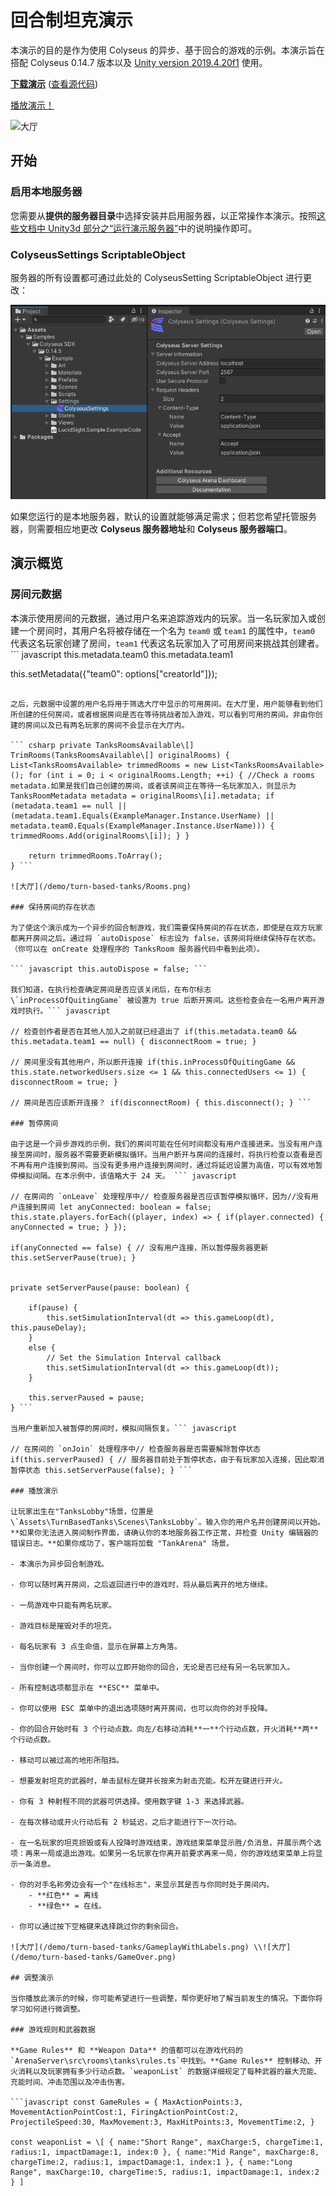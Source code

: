 # 回合制坦克演示

本演示的目的是作为使用 Colyseus 的异步、基于回合的游戏的示例。本演示旨在搭配 Colyseus 0.14.7 版本以及 [Unity version 2019.4.20f1](https://unity3d.com/unity/qa/lts-releases) 使用。

**[下载演示](https://github.com/colyseus/unity-demo-tanks/archive/main.zip)** ([查看源代码](https://github.com/colyseus/unity-demo-tanks/))

[播放演示！](https://xcdazr.colyseus.dev/)

![大厅](/demo/turn-based-tanks/WeaponFired.png)

## 开始

### 启用本地服务器

您需要从**提供的服务器目录**中选择安装并启用服务器，以正常操作本演示。按照[这些文档中 Unity3d 部分之“运行演示服务器”](https://docs.colyseus.io/getting-started/unity3d-client/#running-the-demo-server)中的说明操作即可。

### ColyseusSettings ScriptableObject

服务器的所有设置都可通过此处的 ColyseusSetting ScriptableObject 进行更改：

![ScriptableObject](../common-images/scriptable-object.png)

如果您运行的是本地服务器，默认的设置就能够满足需求；但若您希望托管服务器，则需要相应地更改 **Colyseus 服务器地址**和 **Colyseus 服务器端口**。

## 演示概览

### 房间元数据

本演示使用房间的元数据，通过用户名来追踪游戏内的玩家。当一名玩家加入或创建一个房间时，其用户名将被存储在一个名为 `team0` 或 `team1` 的属性中，`team0` 代表这名玩家创建了房间，`team1` 代表这名玩家加入了可用房间来挑战其创建者。``` javascript this.metadata.team0 this.metadata.team1

this.setMetadata({"team0": options\["creatorId"]});

```

之后，元数据中设置的用户名将用于筛选大厅中显示的可用房间。在大厅里，用户能够看到他们所创建的任何房间，或者根据房间是否在等待挑战者加入游戏，可以看到可用的房间。非由你创建的房间以及已有两名玩家的房间不会显示在大厅内。

``` csharp private TanksRoomsAvailable\[] TrimRooms(TanksRoomsAvailable\[] originalRooms) { List<TanksRoomsAvailable> trimmedRooms = new List<TanksRoomsAvailable>(); for (int i = 0; i < originalRooms.Length; ++i) { //Check a rooms metadata.如果是我们自己创建的房间，或者该房间正在等待一名玩家加入，则显示为 TanksRoomMetadata metadata = originalRooms\[i].metadata; if (metadata.team1 == null || (metadata.team1.Equals(ExampleManager.Instance.UserName) || metadata.team0.Equals(ExampleManager.Instance.UserName))) { trimmedRooms.Add(originalRooms\[i]); } }

    return trimmedRooms.ToArray();
} ```

![大厅](/demo/turn-based-tanks/Rooms.png)

### 保持房间的存在状态

为了使这个演示成为一个异步的回合制游戏，我们需要保持房间的存在状态，即使是在双方玩家都离开房间之后。通过将 `autoDispose` 标志设为 false，该房间将继续保持存在状态。（你可以在 onCreate 处理程序的 TanksRoom 服务器代码中看到此项）。

``` javascript this.autoDispose = false; ```

我们知道，在执行检查确定房间是否应该关闭后，在布尔标志 \`inProcessOfQuitingGame` 被设置为 true 后断开房间。这些检查会在一名用户离开游戏时执行。``` javascript

// 检查创作者是否在其他人加入之前就已经退出了 if(this.metadata.team0 && this.metadata.team1 == null) { disconnectRoom = true; }

// 房间里没有其他用户，所以断开连接 if(this.inProcessOfQuitingGame && this.state.networkedUsers.size <= 1 && this.connectedUsers <= 1) { disconnectRoom = true; }
	
// 房间是否应该断开连接？ if(disconnectRoom) { this.disconnect(); } ```

### 暂停房间

由于这是一个异步游戏的示例，我们的房间可能在任何时间都没有用户连接进来。当没有用户连接至房间时，服务器不需要更新模拟循环。当用户断开与房间的连接时，将执行检查以查看是否不再有用户连接到房间。当没有更多用户连接到房间时，通过将延迟设置为高值，可以有效地暂停模拟间隔。在本示例中，该值略大于 24 天。 ``` javascript

// 在房间的 `onLeave` 处理程序中// 检查服务器是否应该暂停模拟循环，因为//没有用户连接到房间 let anyConnected: boolean = false; this.state.players.forEach((player, index) => { if(player.connected) { anyConnected = true; } });

if(anyConnected == false) { // 没有用户连接，所以暂停服务器更新 this.setServerPause(true); }


private setServerPause(pause: boolean) {

    if(pause) {
        this.setSimulationInterval(dt => this.gameLoop(dt), this.pauseDelay);
    }
    else {
        // Set the Simulation Interval callback
        this.setSimulationInterval(dt => this.gameLoop(dt));
    }

    this.serverPaused = pause;
} ```

当用户重新加入被暂停的房间时，模拟间隔恢复。``` javascript

// 在房间的 `onJoin` 处理程序中// 检查服务器是否需要解除暂停状态 if(this.serverPaused) { // 服务器目前处于暂停状态，由于有玩家加入连接，因此取消暂停状态 this.setServerPause(false); } ```

### 播放演示

让玩家出生在"TanksLobby"场景，位置是 \`Assets\TurnBasedTanks\Scenes\TanksLobby`。输入你的用户名并创建房间以开始。**如果你无法进入房间制作界面，请确认你的本地服务器工作正常，并检查 Unity 编辑器的错误日志。**如果你成功了，客户端将加载 "TankArena" 场景。

- 本演示为异步回合制游戏。

- 你可以随时离开房间，之后返回进行中的游戏时，将从最后离开的地方继续。

- 一局游戏中只能有两名玩家。

- 游戏目标是摧毁对手的坦克。

- 每名玩家有 3 点生命值，显示在屏幕上方角落。

- 当你创建一个房间时，你可以立即开始你的回合，无论是否已经有另一名玩家加入。

- 所有控制选项都显示在 **ESC** 菜单中。

- 你可以使用 ESC 菜单中的退出选项随时离开房间，也可以向你的对手投降。

- 你的回合开始时有 3 个行动点数。向左/右移动消耗**一**个行动点数，开火消耗**两**个行动点数。

- 移动可以被过高的地形所阻挡。

- 想要发射坦克的武器时，单击鼠标左键并长按来为射击充能。松开左键进行开火。

- 你有 3 种射程不同的武器可供选择。使用数字键 1-3 来选择武器。

- 在每次移动或开火行动后有 2 秒延迟，之后才能进行下一次行动。

- 在一名玩家的坦克损毁或有人投降时游戏结束，游戏结束菜单显示胜/负消息，并展示两个选项：再来一局或退出游戏。如果另一名玩家在你离开前要求再来一局，你的游戏结束菜单上将显示一条消息。

- 你的对手名称旁边会有一个"在线标志"，来显示其是否与你同时处于房间内。 
	- **红色** = 离线 
	- **绿色** = 在线。

- 你可以通过按下空格键来选择跳过你的剩余回合。

![大厅](/demo/turn-based-tanks/GameplayWithLabels.png) \\![大厅](/demo/turn-based-tanks/GameOver.png)

## 调整演示

当你播放此演示的时候，你可能希望进行一些调整，帮你更好地了解当前发生的情况。下面你将学习如何进行微调整。

### 游戏规则和武器数据

**Game Rules** 和 **Weapon Data** 的值都可以在游戏代码的`ArenaServer\src\rooms\tanks\rules.ts`中找到。**Game Rules** 控制移动、开火消耗以及玩家拥有多少行动点数。`weaponList` 的数据详细规定了每种武器的最大充能、充能时间、冲击范围以及冲击伤害。

```javascript const GameRules = { MaxActionPoints:3, MovementActionPointCost:1, FiringActionPointCost:2, ProjectileSpeed:30, MaxMovement:3, MaxHitPoints:3, MovementTime:2, }

const weaponList = \[ { name:"Short Range", maxCharge:5, chargeTime:1, radius:1, impactDamage:1, index:0 }, { name:"Mid Range", maxCharge:8, chargeTime:2, radius:1, impactDamage:1, index:1 }, { name:"Long Range", maxCharge:10, chargeTime:5, radius:1, impactDamage:1, index:2 } ]

```
